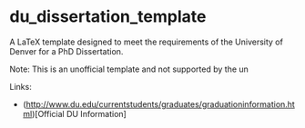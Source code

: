# du_dissertation_template
A LaTeX template designed to meet the requirements of the University of Denver for a PhD Dissertation.

Note: This is an unofficial template and not supported by the un

Links:

* (http://www.du.edu/currentstudents/graduates/graduationinformation.html)[Official DU Information]
